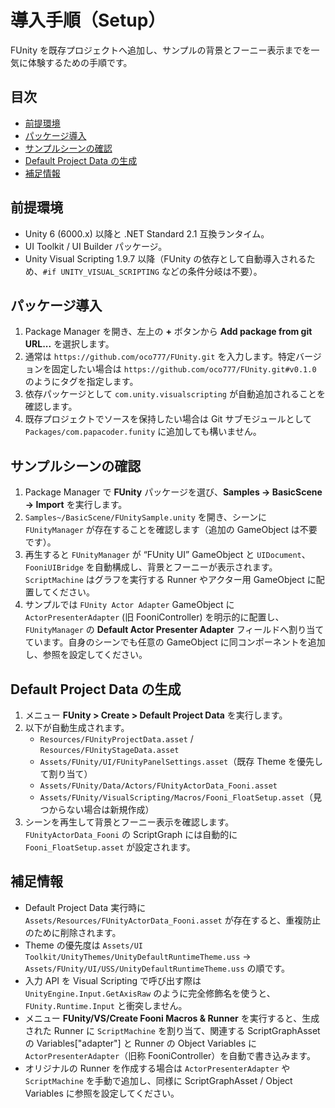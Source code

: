 # 導入手順（Setup）

FUnity を既存プロジェクトへ追加し、サンプルの背景とフーニー表示までを一気に体験するための手順です。

## 目次
- [前提環境](#前提環境)
- [パッケージ導入](#パッケージ導入)
- [サンプルシーンの確認](#サンプルシーンの確認)
- [Default Project Data の生成](#default-project-data-の生成)
- [補足情報](#補足情報)

## 前提環境
- Unity 6 (6000.x) 以降と .NET Standard 2.1 互換ランタイム。
- UI Toolkit / UI Builder パッケージ。
- Unity Visual Scripting 1.9.7 以降（FUnity の依存として自動導入されるため、`#if UNITY_VISUAL_SCRIPTING` などの条件分岐は不要）。

## パッケージ導入
1. Package Manager を開き、左上の **+** ボタンから **Add package from git URL...** を選択します。
2. 通常は `https://github.com/oco777/FUnity.git` を入力します。特定バージョンを固定したい場合は `https://github.com/oco777/FUnity.git#v0.1.0` のようにタグを指定します。
3. 依存パッケージとして `com.unity.visualscripting` が自動追加されることを確認します。
4. 既存プロジェクトでソースを保持したい場合は Git サブモジュールとして `Packages/com.papacoder.funity` に追加しても構いません。

## サンプルシーンの確認
1. Package Manager で **FUnity** パッケージを選び、**Samples → BasicScene → Import** を実行します。
2. `Samples~/BasicScene/FUnitySample.unity` を開き、シーンに `FUnityManager` が存在することを確認します（追加の GameObject は不要です）。
3. 再生すると `FUnityManager` が “FUnity UI” GameObject と `UIDocument`、`FooniUIBridge` を自動構成し、背景とフーニーが表示されます。`ScriptMachine` はグラフを実行する Runner やアクター用 GameObject に配置してください。
4. サンプルでは `FUnity Actor Adapter` GameObject に `ActorPresenterAdapter` (旧 FooniController) を明示的に配置し、`FUnityManager` の **Default Actor Presenter Adapter** フィールドへ割り当てています。自身のシーンでも任意の GameObject に同コンポーネントを追加し、参照を設定してください。

## Default Project Data の生成
1. メニュー **FUnity > Create > Default Project Data** を実行します。
2. 以下が自動生成されます。
   - `Resources/FUnityProjectData.asset` / `Resources/FUnityStageData.asset`
   - `Assets/FUnity/UI/FUnityPanelSettings.asset`（既存 Theme を優先して割り当て）
   - `Assets/FUnity/Data/Actors/FUnityActorData_Fooni.asset`
   - `Assets/FUnity/VisualScripting/Macros/Fooni_FloatSetup.asset`（見つからない場合は新規作成）
3. シーンを再生して背景とフーニー表示を確認します。`FUnityActorData_Fooni` の ScriptGraph には自動的に `Fooni_FloatSetup.asset` が設定されます。

## 補足情報
- Default Project Data 実行時に `Assets/Resources/FUnityActorData_Fooni.asset` が存在すると、重複防止のために削除されます。
- Theme の優先度は `Assets/UI Toolkit/UnityThemes/UnityDefaultRuntimeTheme.uss` → `Assets/FUnity/UI/USS/UnityDefaultRuntimeTheme.uss` の順です。
- 入力 API を Visual Scripting で呼び出す際は `UnityEngine.Input.GetAxisRaw` のように完全修飾名を使うと、`FUnity.Runtime.Input` と衝突しません。
- メニュー **FUnity/VS/Create Fooni Macros & Runner** を実行すると、生成された Runner に `ScriptMachine` を割り当て、関連する ScriptGraphAsset の Variables["adapter"] と Runner の Object Variables に `ActorPresenterAdapter`（旧称 FooniController）を自動で書き込みます。
- オリジナルの Runner を作成する場合は `ActorPresenterAdapter` や `ScriptMachine` を手動で追加し、同様に ScriptGraphAsset / Object Variables に参照を設定してください。
